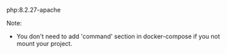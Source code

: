 php:8.2.27-apache

Note:

- You don't need to add 'command' section in docker-compose if you not mount your project.
